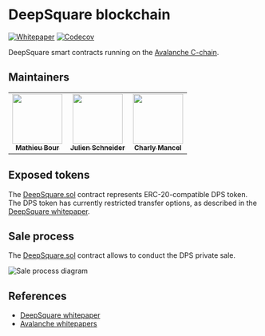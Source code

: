 # DeepSquare blockchain

[![Whitepaper](https://img.shields.io/static/v1?label=download&message=whitepaper&color=cd45FF&style=for-the-badge)](https://github.com/deepsquare-io/Whitepaper/releases/latest/download/DeepSquare-WhitePaper.pdf)
[![Codecov](https://img.shields.io/codecov/c/gh/deepsquare-io/blockchain?style=for-the-badge&token=7GE7USOW1S)](https://app.codecov.io/gh/deepsquare-io/blockchain)

DeepSquare smart contracts running on the [Avalanche C-chain](https://www.avax.network).

## Maintainers

<table>
  <tr>
    <td align="center"><a href="https://github.com/mathieu-bour"><img
      src="https://avatars.githubusercontent.com/u/21281702?v=3?s=100" width="100px;" alt=""/><br
    /><sub><b>Mathieu Bour</b></sub></a></td>
    <td align="center"><a href="https://github.com/derschnee68"><img
      src="https://avatars.githubusercontent.com/u/12176105?v=3?s=100" width="100px;" alt=""/><br
    /><sub><b>Julien Schneider</b></sub></a></td>
    <td align="center"><a href="https://github.com/Lymnah"><img
      src="https://avatars.githubusercontent.com/u/29931035?v=3?s=100" width="100px;" alt=""/><br
    /><sub><b>Charly Mancel</b></sub></a></td>
  </tr>
</table>

## Exposed tokens

The [DeepSquare.sol](contracts/DeepSquare.sol) contract represents ERC-20-compatible DPS token.
The DPS token has currently restricted transfer options, as described in the [DeepSquare whitepaper](https://github.com/deepsquare-io/Whitepaper/releases/latest/download/DeepSquare-WhitePaper.pdf).

## Sale process

The [DeepSquare.sol](contracts/DeepSquare.sol) contract allows to conduct the DPS private sale.

![Sale process diagram](https://mermaid.ink/img/pako:eNqtVE1v2zAM_SuETxuajzbrDvOh2JAWWzZgG5phw4BcZImJhciSK1EpgqL_vZTlfKzpDgNmGJYgPz6-R9J-KKRTWJRFwLuIVuK1FisvmoUFvlrhSUvdCkswAxFgZjcYyPnT13NhMCG6VTpLXkg6hX3jY4MvhKOMXtO2o9jtDzQ5wGi77hKU3XMUnAFn4aOmT7GC91ATtaEcj1ea6liNpGvGCrENd1F4HGo3royTa1kLbdO2Gjdpt8sSxjvS42y9lnK_-_9Zj4iT05zdoyTwq-rVZHI-gMnbCT_eXLzOL9M1G15dneVylnCbuhcItEJLqXQbYbQSpJ09RHx1hOA26GE22AV--T0FHYAVeI40W6iFVQYVVFv4HBvtYOp863xHNTpw5XiWMDxU6BcvGIBq7Gg9hmj6EUCrTo1dvEueLpO7y2fGcpM_GOPugVweKl65YjYs2UDNmgOJyqB0-i8WM8ePBOV7bd29TdO1KDpawbO-KEDbTu_N7XQ4OU-UVgmvRn-o_gfdZ71wImxaCklzFbdw_X1-wCVIB90XblqjXINespr8eXEXwq6F3IvOQt_ZI54-fth1QeQxoOhtbkEMXIXUB9LoX6pQDvnZZ8lBAY15pjSxz9L4W5UxezN8UgyKBj0PtOJfyEM6XhSMabi0JW8VLkWagWJhHxka25TpRmm2WJRLYQIOChHJzbdWFiX5iDtQ_xvqUY9PPoWHCQ)

## References

- [DeepSquare whitepaper](https://github.com/deepsquare-io/Whitepaper/releases/latest/download/DeepSquare-WhitePaper.pdf)
- [Avalanche whitepapers](https://www.avalabs.org/whitepapers)
